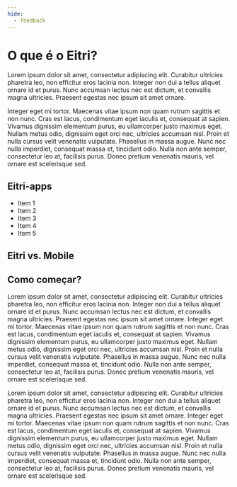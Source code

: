 ```yaml
---
hide:
  - feedback
---
```


# O que é o Eitri?


Lorem ipsum dolor sit amet, consectetur adipiscing elit. Curabitur ultricies pharetra leo, non efficitur eros lacinia non. Integer non dui a tellus aliquet ornare id et purus. Nunc accumsan lectus nec est dictum, et convallis magna ultricies. Praesent egestas nec ipsum sit amet ornare.

Integer eget mi tortor. Maecenas vitae ipsum non quam rutrum sagittis et non nunc. Cras est lacus, condimentum eget iaculis et, consequat at sapien. Vivamus dignissim elementum purus, eu ullamcorper justo maximus eget. Nullam metus odio, dignissim eget orci nec, ultricies accumsan nisl. Proin et nulla cursus velit venenatis vulputate. Phasellus in massa augue. Nunc nec nulla imperdiet, consequat massa et, tincidunt odio. Nulla non ante semper, consectetur leo at, facilisis purus. Donec pretium venenatis mauris, vel ornare est scelerisque sed.


## Eitri-apps

* Item 1
* Item 2
* Item 3
* Item 4
* Item 5

## Eitri vs. Mobile


## Como começar?


Lorem ipsum dolor sit amet, consectetur adipiscing elit. Curabitur ultricies pharetra leo, non efficitur eros lacinia non. Integer non dui a tellus aliquet ornare id et purus. Nunc accumsan lectus nec est dictum, et convallis magna ultricies. Praesent egestas nec ipsum sit amet ornare. Integer eget mi tortor. Maecenas vitae ipsum non quam rutrum sagittis et non nunc. Cras est lacus, condimentum eget iaculis et, consequat at sapien. Vivamus dignissim elementum purus, eu ullamcorper justo maximus eget. Nullam metus odio, dignissim eget orci nec, ultricies accumsan nisl. Proin et nulla cursus velit venenatis vulputate. Phasellus in massa augue. Nunc nec nulla imperdiet, consequat massa et, tincidunt odio. Nulla non ante semper, consectetur leo at, facilisis purus. Donec pretium venenatis mauris, vel ornare est scelerisque sed.


Lorem ipsum dolor sit amet, consectetur adipiscing elit. Curabitur ultricies pharetra leo, non efficitur eros lacinia non. Integer non dui a tellus aliquet ornare id et purus. Nunc accumsan lectus nec est dictum, et convallis magna ultricies. Praesent egestas nec ipsum sit amet ornare. Integer eget mi tortor. Maecenas vitae ipsum non quam rutrum sagittis et non nunc. Cras est lacus, condimentum eget iaculis et, consequat at sapien. Vivamus dignissim elementum purus, eu ullamcorper justo maximus eget. Nullam metus odio, dignissim eget orci nec, ultricies accumsan nisl. Proin et nulla cursus velit venenatis vulputate. Phasellus in massa augue. Nunc nec nulla imperdiet, consequat massa et, tincidunt odio. Nulla non ante semper, consectetur leo at, facilisis purus. Donec pretium venenatis mauris, vel ornare est scelerisque sed.